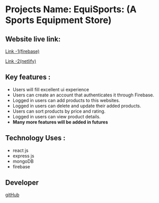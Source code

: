 # Projects Name: EquiSports: (A Sports Equipment Store)


## Website live link:
[Link -1(firebase)](https://equisports-8bcb6.web.app/) 

[Link -2(netlify)](https://equisportseu.netlify.app/)



## Key features :
* Users will fill excellent ui experience
* Users can create an account that authenticates it through Firebase.
* Logged in users can add products to this websites.
* Logged in users can delete and update their added products.
* Users can sort products by price and rating.
* Logged in users can view product details.
* **Many more features will be added in futures**

## Technology Uses :

* react js
* express js
* mongoDB
* firebase


## Developer

[gitHub](https://github.com/web-dev-mehedi/)